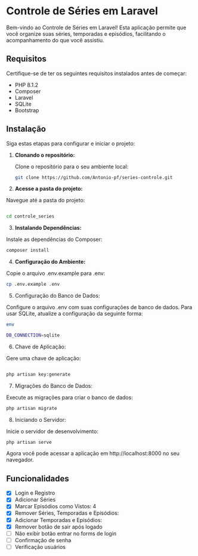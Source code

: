 # Controle de Séries em Laravel

Bem-vindo ao Controle de Séries em Laravel! Esta aplicação permite que você organize suas séries, temporadas e episódios, facilitando o acompanhamento do que você assistiu.

## Requisitos

Certifique-se de ter os seguintes requisitos instalados antes de começar:

- PHP 8.1.2 
- Composer
- Laravel
- SQLite
- Bootstrap

## Instalação

Siga estas etapas para configurar e iniciar o projeto:

1. **Clonando o repositório:**

   Clone o repositório para o seu ambiente local:

   ```bash
   git clone https://github.com/Antonio-pf/series-controle.git

2. **Acesse a pasta do projeto:**

Navegue até a pasta do projeto:

 ```bash

cd controle_series
```

3. **Instalando Dependências:**

Instale as dependências do Composer:
 
```bash
composer install
```

4. **Configuração do Ambiente:**

Copie o arquivo .env.example para .env:

```bash
cp .env.example .env
```
5. Configuração do Banco de Dados:

Configure o arquivo .env com suas configurações de banco de dados. Para usar SQLite, atualize a configuração da seguinte forma:



```bash
env

DB_CONNECTION=sqlite

```

6. Chave de Aplicação:

Gere uma chave de aplicação:

```bash

php artisan key:generate
```

7. Migrações do Banco de Dados:

Execute as migrações para criar o banco de dados:

```bash
php artisan migrate
```

8. Iniciando o Servidor:

Inicie o servidor de desenvolvimento:

```bash
php artisan serve
```
Agora você pode acessar a aplicação em http://localhost:8000 no seu navegador.

## Funcionalidades

- [X]  Login e Registro
- [x]  Adicionar Séries
- [x]  Marcar Episódios como Vistos: 4
- [x]  Remover Séries, Temporadas e Episódios:
- [x]  Adicionar Temporadas e Episódios:
- [x]  Remover botão de sair após logado
- [ ]  Não exibir botão entrar no forms de login
- [ ] Confirmação de senha
- [ ] Verificação usuários
